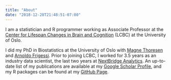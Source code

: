 ```yaml
---
title: "About"
date: "2018-12-28T21:48:51-07:00"
---
```


I am a statistician and R programmer working as Associate Professor at the [Center for Lifespan Changes in Brain and Cognition](https://www.oslobrains.no/) (LCBC) at the University of Oslo. 

I did my PhD in Biostatistics at the University of Oslo with [Magne Thoresen](https://www.med.uio.no/imb/english/research/groups/measurement-error-modeling/index.html) and [Arnoldo Frigessi](https://www.med.uio.no/imb/english/people/aca/frigessi/index.html). Prior to joining LCBC, I worked for 3.5 years as an industry data scientist, the last two years at [NextBridge Analytics](http://nextbridge.no/nextbridge-analytics/). An up-to-date list of my publications are available at my [Google Scholar Profile](https://scholar.google.no/citations?user=neOqbw0AAAAJ&hl=no), and my R packages can be found at my [GitHub Page](https://github.com/osorensen/).